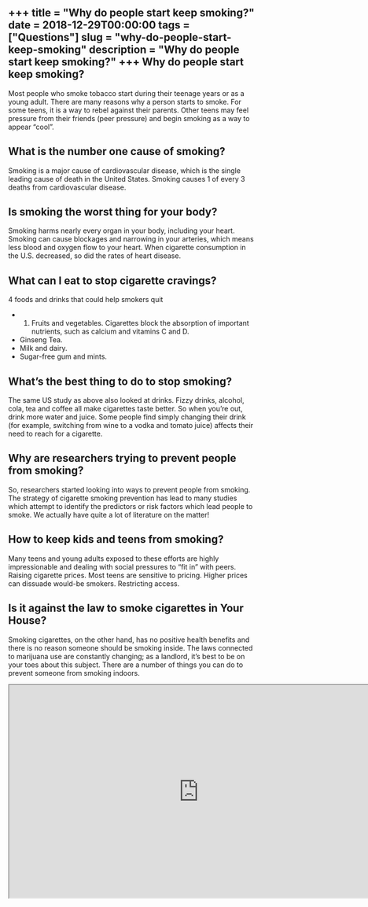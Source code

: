 +++
title = "Why do people start keep smoking?"
date = 2018-12-29T00:00:00
tags = ["Questions"]
slug = "why-do-people-start-keep-smoking"
description = "Why do people start keep smoking?"
+++
Why do people start keep smoking?
---------------------------------

Most people who smoke tobacco start during their teenage years or as a young adult. There are many reasons why a person starts to smoke. For some teens, it is a way to rebel against their parents. Other teens may feel pressure from their friends (peer pressure) and begin smoking as a way to appear “cool”.

What is the number one cause of smoking?
----------------------------------------

Smoking is a major cause of cardiovascular disease, which is the single leading cause of death in the United States. Smoking causes 1 of every 3 deaths from cardiovascular disease.

Is smoking the worst thing for your body?
-----------------------------------------

Smoking harms nearly every organ in your body, including your heart. Smoking can cause blockages and narrowing in your arteries, which means less blood and oxygen flow to your heart. When cigarette consumption in the U.S. decreased, so did the rates of heart disease.

What can I eat to stop cigarette cravings?
------------------------------------------

4 foods and drinks that could help smokers quit

- 1. Fruits and vegetables. Cigarettes block the absorption of important nutrients, such as calcium and vitamins C and D.
- Ginseng Tea.
- Milk and dairy.
- Sugar-free gum and mints.

What’s the best thing to do to stop smoking?
--------------------------------------------

The same US study as above also looked at drinks. Fizzy drinks, alcohol, cola, tea and coffee all make cigarettes taste better. So when you’re out, drink more water and juice. Some people find simply changing their drink (for example, switching from wine to a vodka and tomato juice) affects their need to reach for a cigarette.

Why are researchers trying to prevent people from smoking?
----------------------------------------------------------

So, researchers started looking into ways to prevent people from smoking. The strategy of cigarette smoking prevention has lead to many studies which attempt to identify the predictors or risk factors which lead people to smoke. We actually have quite a lot of literature on the matter!

How to keep kids and teens from smoking?
----------------------------------------

Many teens and young adults exposed to these efforts are highly impressionable and dealing with social pressures to “fit in” with peers. Raising cigarette prices. Most teens are sensitive to pricing. Higher prices can dissuade would-be smokers. Restricting access.

Is it against the law to smoke cigarettes in Your House?
--------------------------------------------------------

Smoking cigarettes, on the other hand, has no positive health benefits and there is no reason someone should be smoking inside. The laws connected to marijuana use are constantly changing; as a landlord, it’s best to be on your toes about this subject. There are a number of things you can do to prevent someone from smoking indoors.

<iframe allow="accelerometer; autoplay; clipboard-write; encrypted-media; gyroscope; picture-in-picture" allowfullscreen="" class="__youtube_prefs__  epyt-is-override  no-lazyload" data-no-lazy="1" data-origheight="433" data-origwidth="770" data-skipgform_ajax_framebjll="" height="433" id="_ytid_57469" loading="lazy" src="https://www.youtube.com/embed/BYaM9si-aAA?enablejsapi=1&autoplay=0&cc_load_policy=0&cc_lang_pref=&iv_load_policy=1&loop=0&modestbranding=0&rel=1&fs=1&playsinline=0&autohide=2&theme=dark&color=red&controls=1&" title="YouTube player" width="770"></iframe>